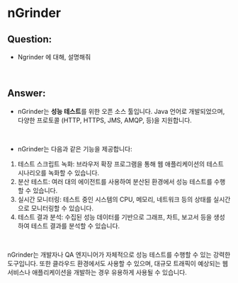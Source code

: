 # nGrinder

## Question:

- Ngrinder 에 대해, 설명해줘

<br>

## Answer:

- nGrinder는 **성능 테스트**를 위한 오픈 소스 툴입니다. Java 언어로 개발되었으며, 다양한 프로토콜 (HTTP, HTTPS, JMS, AMQP, 등)을 지원합니다.

<br>

- nGrinder는 다음과 같은 기능을 제공합니다:

1. 테스트 스크립트 녹화: 브라우저 확장 프로그램을 통해 웹 애플리케이션의 테스트 시나리오를 녹화할 수 있습니다.
2. 분산 테스트: 여러 대의 에이전트를 사용하여 분산된 환경에서 성능 테스트를 수행할 수 있습니다.
3. 실시간 모니터링: 테스트 중인 시스템의 CPU, 메모리, 네트워크 등의 상태를 실시간으로 모니터링할 수 있습니다.
4. 테스트 결과 분석: 수집된 성능 데이터를 기반으로 그래프, 차트, 보고서 등을 생성하여 테스트 결과를 분석할 수 있습니다.

<br>

nGrinder는 개발자나 QA 엔지니어가 자체적으로 성능 테스트를 수행할 수 있는 강력한 도구입니다. 또한 클라우드 환경에서도 사용할 수 있으며, 대규모 트래픽이 예상되는 웹 서비스나 애플리케이션을 개발하는 경우 유용하게 사용될 수 있습니다.
